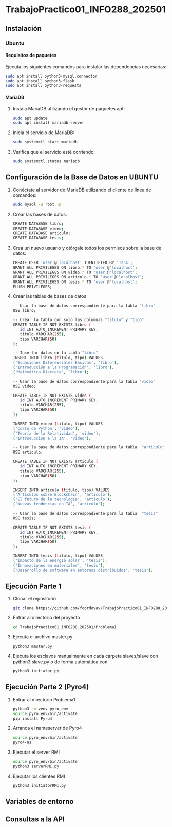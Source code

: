 # TrabajoPractico01_INFO288_202501

## Instalación

### Ubuntu

#### Requisitos de paquetes

Ejecuta los siguientes comandos para instalar las dependencias necesarias:

```bash
sudo apt install python3-mysql.connector
sudo apt install python3-flask
sudo apt install python3-requests
```

#### MariaDB

1. Instala MariaDB utilizando el gestor de paquetes apt:
   ```bash
   sudo apt update
   sudo apt install mariadb-server
2. Inicia el servicio de MariaDB:
   ```bash
   sudo systemctl start mariadb
3. Verifica que el servicio esté corriendo:
   ```bash
   sudo systemctl status mariadb

## Configuración de la Base de Datos en UBUNTU

1. Conéctate al servidor de MariaDB utilizando el cliente de línea de comandos:
   ```bash
   sudo mysql -u root -p
3. Crear las bases de datos:
   ```bash
   CREATE DATABASE libro;
   CREATE DATABASE video;
   CREATE DATABASE articulo;
   CREATE DATABASE tesis;

5. Crea un nuevo usuario y otórgale todos los permisos sobre la base de datos:
   ```bash
   CREATE USER 'user'@'localhost' IDENTIFIED BY '1234';
   GRANT ALL PRIVILEGES ON libro.* TO 'user'@'localhost';
   GRANT ALL PRIVILEGES ON video.* TO 'user'@'localhost';
   GRANT ALL PRIVILEGES ON articulo.* TO 'user'@'localhost';
   GRANT ALL PRIVILEGES ON tesis.* TO 'user'@'localhost';
   FLUSH PRIVILEGES;


6. Crear las tablas de bases de datos
   ```bash
   -- Usar la base de datos correspondiente para la tabla "libro"
   USE libro;

   -- Crear la tabla con solo las columnas "titulo" y "tipo"
   CREATE TABLE IF NOT EXISTS libro (
      id INT AUTO_INCREMENT PRIMARY KEY,
      titulo VARCHAR(255),
      tipo VARCHAR(50)
   );

   -- Insertar datos en la tabla "libro"
   INSERT INTO libro (titulo, tipo) VALUES
   ('Ecuaciones Diferenciales Básicas', 'libro'),
   ('Introducción a la Programación', 'libro'),
   ('Matemática Discreta', 'libro');

   -- Usar la base de datos correspondiente para la tabla "video"
   USE video;

   CREATE TABLE IF NOT EXISTS video (
      id INT AUTO_INCREMENT PRIMARY KEY,
      titulo VARCHAR(255),
      tipo VARCHAR(50)
   );

   INSERT INTO video (titulo, tipo) VALUES
   ('Curso de Python', 'video'),
   ('Teoría de la Relatividad', 'video'),
   ('Introducción a la IA', 'video');

   -- Usar la base de datos correspondiente para la tabla  "articulo"
   USE articulo;

   CREATE TABLE IF NOT EXISTS articulo (
      id INT AUTO_INCREMENT PRIMARY KEY,
      titulo VARCHAR(255),
      tipo VARCHAR(50)
   );

   INSERT INTO articulo (titulo, tipo) VALUES
   ('Artículos sobre Blockchain', 'articulo'),
   ('El futuro de la tecnología', 'articulo'),
   ('Nuevas tendencias en IA', 'articulo');

   -- Usar la base de datos correspondiente para la tabla  "tesis"
   USE tesis;

   CREATE TABLE IF NOT EXISTS tesis (
      id INT AUTO_INCREMENT PRIMARY KEY,
      titulo VARCHAR(255),
      tipo VARCHAR(50)
   );

   INSERT INTO tesis (titulo, tipo) VALUES
   ('Impacto de la energía solar', 'tesis'),
   ('Innovaciones en materiales', 'tesis'),
   ('Desarrollo de software en entornos distribuidos', 'tesis');


## Ejecución Parte 1
1. Clonar el repositorio
    ```bash
   git clone https://github.com/fcordovav/TrabajoPractico01_INFO288_202501
2. Entrar al directorio del proyecto
    ```bash
   cd TrabajoPractico01_INFO288_202501/Problema1
4. Ejecuta el archivo master.py
   ```bash
   python3 master.py
5. Ejecuta los esclavos manualmente en cada carpeta slaves/slave con python3 slave.py o de forma automática con
   ```bash
   python3 initiator.py

## Ejecución Parte 2 (Pyro4)
1. Entrar al directorio Problema1
   ```bash
   python3 -m venv pyro_env
   source pyro_env/bin/activate
   pip install Pyro4
2. Arranca el nameserver de Pyro4
   ```bash
   source pyro_env/bin/activate
   pyro4-ns
3. Ejecutar el server RMI 
   ```bash
   source pyro_env/bin/activate
   python3 serverRMI.py
4. Ejecutar los clientes RMI
   ```bash
   python3 initiatorRMI.py

## Variables de entorno

## Consultas a la API

